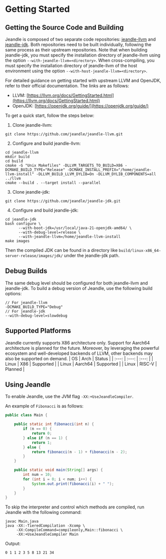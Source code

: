 # Getting Started
## Getting the Source Code and Building
Jeandle is composed of two separate code repositories: [jeandle-llvm](https://github.com/jeandle/jeandle-jdk) and [jeandle-jdk](https://github.com/jeandle/jeandle-llvm). Both repositories need to be built individually, following the same process as their upstream repositories. Note that when building jeandle-jdk, you must specify the installation directory of jeandle-llvm using the option ```--with-jeandle-llvm=<directory>```. When cross-compiling, you must specify the installation directory of jeandle-llvm of the host environment using the option ```--with-host-jeandle-llvm=<directory>```.

For detailed guidance on getting started with upstream LLVM and OpenJDK, refer to their official documentation. The links are as follows:
+ LLVM: [https://llvm.org/docs/GettingStarted.html](https://llvm.org/docs/GettingStarted.html)
+ OpenJDK: [https://openjdk.org/guide/](https://openjdk.org/guide/)

To get a quick start, follow the steps below:

1. Clone jeandle-llvm:
```
git clone https://github.com/jeandle/jeandle-llvm.git
```

2. Configure and build jeandle-llvm:
```
cd jeandle-llvm
mkdir build
cd build
cmake -G "Unix Makefiles" -DLLVM_TARGETS_TO_BUILD=X86 -DCMAKE_BUILD_TYPE="Release" -DCMAKE_INSTALL_PREFIX="/home/jeandle-llvm-install" -DLLVM_BUILD_LLVM_DYLIB=On -DLLVM_DYLIB_COMPONENTS=all ../llvm
cmake --build . --target install --parallel
```

3. Clone jeandle-jdk:
```
git clone https://github.com/jeandle/jeandle-jdk.git
```

4. Configure and build jeandle-jdk:
```
cd jeandle-jdk
bash configure \
      --with-boot-jdk=/usr/local/java-21-openjdk-amd64/ \
      --with-debug-level=release \
      --with-jeandle-llvm=/home/jeandle-llvm-install
make images
```
Then the compiled JDK can be found in a directory like ```build/linux-x86_64-server-release/images/jdk/``` under the jeandle-jdk path.

## Debug Builds
The same debug level should be configured for both jeandle-llvm and jeandle-jdk. To build a debug version of Jeandle, use the following build options:
```
// For jeandle-llvm
-DCMAKE_BUILD_TYPE="Debug"
// For jeandle-jdk
--with-debug-level=slowdebug
```

## Supported Platforms
Jeandle currently supports X86 architecture only. Support for Aarch64 architecture is planned for the future. Moreover, by leveraging the powerful ecosystem and well-developed backends of LLVM, other backends may also be supported on demand.
| OS | Arch | Status |
| :---: | :---: | :---: |
| Linux | X86 | Supported |
| Linux | Aarch64 | Supported |
| Linux | RISC-V | Planned |


## Using Jeandle
To enable Jeandle, use the JVM flag ```-XX:+UseJeandleCompiler```.

An example of `Fibonacci` is as follows:

```java
public class Main {

    public static int fibonacci(int n) {
        if (n == 0) {
            return 0;
        } else if (n == 1) {
            return 1;
        } else {
            return fibonacci(n - 1) + fibonacci(n - 2);
        }
    }

    public static void main(String[] args) {
        int num = 10;
        for (int i = 0; i < num; i++) {
            System.out.print(fibonacci(i) + " ");
        }
    }
}
```
To skip the interpreter and control which methods are compiled, run Jeandle with the following command:

```
javac Main.java
java -XX:-TieredCompilation -Xcomp \
     -XX:CompileCommand=compileonly,Main::fibonacci \
     -XX:+UseJeandleCompiler Main
```

Output:

```
0 1 1 2 3 5 8 13 21 34
```
